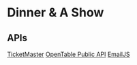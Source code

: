 # Dinner & A Show

## APIs

[TicketMaster](https://developer.ticketmaster.com/products-and-docs/apis/getting-started/)
[OpenTable Public API](https://github.com/sosedoff/opentable)
[EmailJS](https://www.emailjs.com/docs/introduction/how-does-emailjs-work/)


